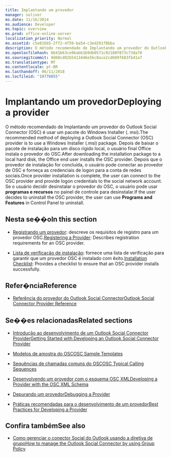 ```yaml
---
title: Implantando um provedor
manager: soliver
ms.date: 11/16/2014
ms.audience: Developer
ms.topic: overview
ms.prod: office-online-server
localization_priority: Normal
ms.assetid: c5e816b5-2ff2-4f59-ba54-c3ed291f8bba
description: O método recomendado de Implantando um provedor do Outlook Social Connector (OSC) é usar um pacote do Windows Installer (. msi).
ms.openlocfilehash: 6641b63ce96abb1b9db0571c92180f873c73da78
ms.sourcegitcommit: 9d60cd82b5413446e5bc8ace2cd689f683fb41a7
ms.translationtype: MT
ms.contentlocale: pt-BR
ms.lasthandoff: 06/11/2018
ms.locfileid: "19770855"
---
```

# <a name="deploying-a-provider"></a><span data-ttu-id="980d9-103">Implantando um provedor</span><span class="sxs-lookup"><span data-stu-id="980d9-103">Deploying a provider</span></span>

<span data-ttu-id="980d9-104">O método recomendado de Implantando um provedor do Outlook Social Connector (OSC) é usar um pacote do Windows Installer (. msi).</span><span class="sxs-lookup"><span data-stu-id="980d9-104">The recommended method of deploying a Outlook Social Connector (OSC) provider is to use a Windows Installer (.msi) package.</span></span> <span data-ttu-id="980d9-105">Depois de baixar o pacote de instalação para um disco rígido local, o usuário final Office instala o provedor do OSC.</span><span class="sxs-lookup"><span data-stu-id="980d9-105">After downloading the installation package to a local hard disk, the Office end user installs the OSC provider.</span></span> <span data-ttu-id="980d9-106">Depois que o provedor de instalação for concluída, o usuário pode conectar ao provedor de OSC e forneça as credenciais de logon para a conta de redes sociais.</span><span class="sxs-lookup"><span data-stu-id="980d9-106">Once provider installation is complete, the user can connect to the OSC provider and provide logon credentials to the social network account.</span></span> <span data-ttu-id="980d9-107">Se o usuário decidir desinstalar o provedor do OSC, o usuário pode usar **programas e recursos** no painel de controle para desinstalar.</span><span class="sxs-lookup"><span data-stu-id="980d9-107">If the user decides to uninstall the OSC provider, the user can use **Programs and Features** in Control Panel to uninstall.</span></span> 
  
## <a name="in-this-section"></a><span data-ttu-id="980d9-108">Nesta se��o</span><span class="sxs-lookup"><span data-stu-id="980d9-108">In this section</span></span>

- <span data-ttu-id="980d9-109">[Registrando um provedor](registering-a-provider.md): descreve os requisitos de registro para um provedor OSC.</span><span class="sxs-lookup"><span data-stu-id="980d9-109">[Registering a Provider](registering-a-provider.md): Describes registration requirements for an OSC provider.</span></span>
    
- <span data-ttu-id="980d9-110">[Lista de verificação de instalação](installation-checklist.md): fornece uma lista de verificação para garantir que um provedor OSC é instalado com êxito.</span><span class="sxs-lookup"><span data-stu-id="980d9-110">[Installation Checklist](installation-checklist.md): Provides a checklist to ensure that an OSC provider installs successfully.</span></span>
    
## <a name="reference"></a><span data-ttu-id="980d9-111">Refer�ncia</span><span class="sxs-lookup"><span data-stu-id="980d9-111">Reference</span></span>

- [<span data-ttu-id="980d9-112">Referência do provedor do Outlook Social Connector</span><span class="sxs-lookup"><span data-stu-id="980d9-112">Outlook Social Connector Provider Reference</span></span>](outlook-social-connector-provider-reference-0.md)
  
## <a name="related-sections"></a><span data-ttu-id="980d9-113">Se��es relacionadas</span><span class="sxs-lookup"><span data-stu-id="980d9-113">Related sections</span></span>

- [<span data-ttu-id="980d9-114">Introdução ao desenvolvimento de um Outlook Social Connector Provider</span><span class="sxs-lookup"><span data-stu-id="980d9-114">Getting Started with Developing an Outlook Social Connector Provider</span></span>](getting-started-with-developing-an-outlook-social-connector-provider.md)
  
- [<span data-ttu-id="980d9-115">Modelos de amostra do OSC</span><span class="sxs-lookup"><span data-stu-id="980d9-115">OSC Sample Templates</span></span>](osc-sample-templates.md)
  
- [<span data-ttu-id="980d9-116">Sequências de chamadas comuns do OSC</span><span class="sxs-lookup"><span data-stu-id="980d9-116">OSC Typical Calling Sequences</span></span>](osc-typical-calling-sequences.md)
  
- [<span data-ttu-id="980d9-117">Desenvolvendo um provedor com o esquema OSC XML</span><span class="sxs-lookup"><span data-stu-id="980d9-117">Developing a Provider with the OSC XML Schema</span></span>](developing-a-provider-with-the-osc-xml-schema.md)
  
- [<span data-ttu-id="980d9-118">Depurando um provedor</span><span class="sxs-lookup"><span data-stu-id="980d9-118">Debugging a Provider</span></span>](debugging-a-provider.md)
  
- [<span data-ttu-id="980d9-119">Práticas recomendadas para o desenvolvimento de um provedor</span><span class="sxs-lookup"><span data-stu-id="980d9-119">Best Practices for Developing a Provider</span></span>](best-practices-for-developing-a-provider.md)
  
## <a name="see-also"></a><span data-ttu-id="980d9-120">Confira também</span><span class="sxs-lookup"><span data-stu-id="980d9-120">See also</span></span>

- [<span data-ttu-id="980d9-121">Como gerenciar o conector Social do Outlook usando a diretiva de grupo</span><span class="sxs-lookup"><span data-stu-id="980d9-121">How to manage the Outlook Social Connector by using Group Policy</span></span>](http://support.microsoft.com/default.aspx?scid=kb%3Ben-US%3B2020103)

